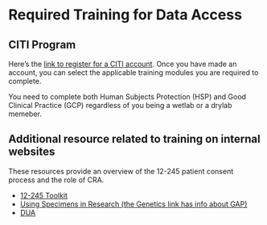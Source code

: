 # Required Training for Data Access
## CITI Program
Here’s the [link to register for a CITI account](https://www.citiprogram.org/index.cfm?pageID=154&icat=0&ac=0&region=1&message=0). Once you have made an account, you can select the applicable training modules you are required to complete.

You need to complete both Human Subjects Protection (HSP) and Good Clinical Practice (GCP) regardless of you being a wetlab or a drylab memeber.

## Additional resource related to training on internal websites
These resources provide an overview of the 12-245 patient consent process and the role of CRA.

- [12-245 Toolkit](http://crportal.mskcc.org/index.php/about-us/protocol-core-services/biospecimen-research-at-msk/protocol-12-245/)
- [Using Specimens in Research (the Genetics link has info about GAP)](http://crportal.mskcc.org/index.php/about-us/protocol-core-services/biospecimen-research-at-msk/biospecimen-research/)
- [DUA](https://one.mskcc.org/sites/pub/Compliance/Pages/Privacy/research-agreements.aspx)

